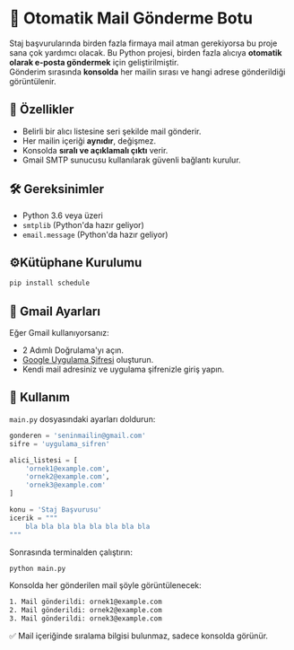 # 📧 Otomatik Mail Gönderme Botu

Staj başvurularında birden fazla firmaya mail atman gerekiyorsa bu proje sana çok yardımcı olacak. Bu Python projesi, birden fazla alıcıya **otomatik olarak e-posta göndermek** için geliştirilmiştir.  
Gönderim sırasında **konsolda** her mailin sırası ve hangi adrese gönderildiği görüntülenir.

## 🚀 Özellikler
- Belirli bir alıcı listesine seri şekilde mail gönderir.
- Her mailin içeriği **aynıdır**, değişmez.
- Konsolda **sıralı ve açıklamalı çıktı** verir.
- Gmail SMTP sunucusu kullanılarak güvenli bağlantı kurulur.

## 🛠 Gereksinimler
- Python 3.6 veya üzeri
- `smtplib` (Python'da hazır geliyor)
- `email.message` (Python'da hazır geliyor)

## ⚙️Kütüphane Kurulumu
```bash
pip install schedule
```

## 🔑 Gmail Ayarları

Eğer Gmail kullanıyorsanız:
- 2 Adımlı Doğrulama'yı açın.
- [Google Uygulama Şifresi](https://support.google.com/accounts/answer/185833) oluşturun.
- Kendi mail adresiniz ve uygulama şifrenizle giriş yapın.

## 📜 Kullanım

`main.py` dosyasındaki ayarları doldurun:

```python
gonderen = 'seninmailin@gmail.com'
sifre = 'uygulama_sifren'

alici_listesi = [
    'ornek1@example.com',
    'ornek2@example.com',
    'ornek3@example.com'
]

konu = 'Staj Başvurusu'
icerik = """
    bla bla bla bla bla bla bla bla
"""
```
Sonrasında terminalden çalıştırın:
```bash
python main.py
```
Konsolda her gönderilen mail şöyle görüntülenecek:
```bash
1. Mail gönderildi: ornek1@example.com
2. Mail gönderildi: ornek2@example.com
3. Mail gönderildi: ornek3@example.com
````
✅ Mail içeriğinde sıralama bilgisi bulunmaz, sadece konsolda görünür.

